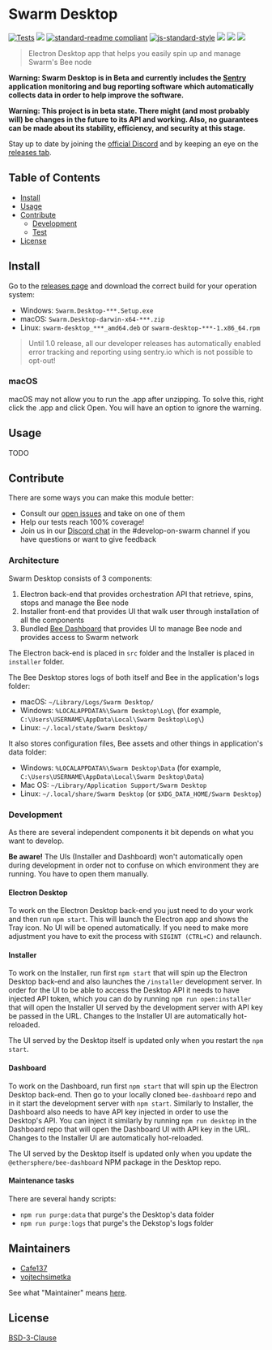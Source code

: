 # Swarm Desktop

[![Tests](https://github.com/ethersphere/swarm-desktop/actions/workflows/tests.yaml/badge.svg)](https://github.com/ethersphere/swarm-desktop/actions/workflows/tests.yaml)
[![](https://img.shields.io/badge/made%20by-Swarm-blue.svg?style=flat-square)](https://swarm.ethereum.org/)
[![standard-readme compliant](https://img.shields.io/badge/standard--readme-OK-brightgreen.svg?style=flat-square)](https://github.com/RichardLitt/standard-readme)
[![js-standard-style](https://img.shields.io/badge/code%20style-standard-brightgreen.svg?style=flat-square)](https://github.com/feross/standard)
![](https://img.shields.io/badge/npm-%3E%3D6.9.0-orange.svg?style=flat-square)
![](https://img.shields.io/badge/Node.js-%3E%3D14.0.0-orange.svg?style=flat-square)
![](https://img.shields.io/badge/runs%20on-macOS%20%7C%20Linux%20%7C%20Windows-orange)

> Electron Desktop app that helps you easily spin up and manage Swarm's Bee node

**Warning: Swarm Desktop is in Beta and currently includes the [Sentry](https://sentry.io/welcome/) application monitoring and bug reporting software which automatically collects data in order to help improve the software.**

**Warning: This project is in beta state. There might (and most probably will) be changes in the future to its API and working. Also, no guarantees can be made about its stability, efficiency, and security at this stage.**

Stay up to date by joining the [official Discord](https://discord.gg/GU22h2utj6) and by keeping an eye on the [releases tab](https://github.com/ethersphere/swarm-desktop/releases).

## Table of Contents

- [Install](#install)
- [Usage](#usage)
- [Contribute](#contribute)
  - [Development](#development)
  - [Test](#test)
- [License](#license)

## Install

Go to the [releases page](https://github.com/ethersphere/swarm-desktop/releases/latest) and download the correct build for your operation system:

 - Windows: `Swarm.Desktop-***.Setup.exe`
 - macOS: `Swarm.Desktop-darwin-x64-***.zip`
 - Linux: `swarm-desktop_***_amd64.deb` or `swarm-desktop-***-1.x86_64.rpm`

> Until 1.0 release, all our developer releases has automatically enabled error tracking and reporting using sentry.io which is not possible to opt-out!

### macOS

macOS may not allow you to run the .app after unzipping. To solve this, right click the .app and click Open. You will have an option to ignore the warning.

## Usage

TODO

## Contribute

There are some ways you can make this module better:

- Consult our [open issues](https://github.com/ethersphere/swarm-desktop/issues) and take on one of them
- Help our tests reach 100% coverage!
- Join us in our [Discord chat](https://discord.gg/wdghaQsGq5) in the #develop-on-swarm channel if you have questions or want to give feedback

### Architecture

Swarm Desktop consists of 3 components:

 1. Electron back-end that provides orchestration API that retrieve, spins, stops and manage the Bee node
 2. Installer front-end that provides UI that walk user through installation of all the components
 3. Bundled [Bee Dashboard](https://github.com/ethersphere/bee-dashboard) that provides UI to manage Bee node and provides access to Swarm network

The Electron back-end is placed in `src` folder and the Installer is placed in `installer` folder.

The Bee Desktop stores logs of both itself and Bee in the application's logs folder:

 - macOS: `~/Library/Logs/Swarm Desktop/`
 - Windows: `%LOCALAPPDATA%\Swarm Desktop\Log\` (for example, `C:\Users\USERNAME\AppData\Local\Swarm Desktop\Log\`)
 - Linux: `~/.local/state/Swarm Desktop/`

It also stores configuration files, Bee assets and other things in application's data folder:

 - Windows: `%LOCALAPPDATA%\Swarm Desktop\Data` (for example, `C:\Users\USERNAME\AppData\Local\Swarm Desktop\Data`)
 - Mac OS: `~/Library/Application Support/Swarm Desktop`
 - Linux: `~/.local/share/Swarm Desktop` (or `$XDG_DATA_HOME/Swarm Desktop`)

### Development

As there are several independent components it bit depends on what you want to develop.

**Be aware!** The UIs (Installer and Dashboard) won't automatically open during development in order not to confuse on which
environment they are running. You have to open them manually.

#### Electron Desktop

To work on the Electron Desktop back-end you just need to do your work and then run `npm start`. This will launch the
Electron app and shows the Tray icon. No UI will be opened automatically. If you need to make more adjustment you have to exit
the process with `SIGINT (CTRL+C)` and relaunch.

#### Installer

To work on the Installer, run first `npm start` that will spin up the Electron Desktop back-end and also launches the `/installer` development
server. In order for the UI to be able to access the Desktop API it needs to have injected API token, which you can do by running `npm run open:installer`
that will open the Installer UI served by the development server with API key be passed in the URL. Changes to the Installer UI are automatically
hot-reloaded.

The UI served by the Desktop itself is updated only when you restart the `npm start`.

#### Dashboard

To work on the Dashboard, run first `npm start` that will spin up the Electron Desktop back-end. Then go to your locally cloned `bee-dashboard` repo and
in it start the development server with `npm start`. Similarly to Installer, the Dashboard also needs to have API key injected in order to use the
Desktop's API. You can inject it similarly by running `npm run desktop` in the Dashboard repo that will open the Dashboard UI with API key in the URL.
Changes to the Installer UI are automatically hot-reloaded.

The UI served by the Desktop itself is updated only when you update the `@ethersphere/bee-dashboard` NPM package in the Desktop repo.

#### Maintenance tasks

There are several handy scripts:

 - `npm run purge:data` that purge's the Desktop's data folder
 - `npm run purge:logs` that purge's the Dekstop's logs folder

## Maintainers

- [Cafe137](https://github.com/Cafe137)
- [vojtechsimetka](https://github.com/vojtechsimetka)

See what "Maintainer" means [here](https://github.com/ethersphere/repo-maintainer).

## License

[BSD-3-Clause](./LICENSE)

